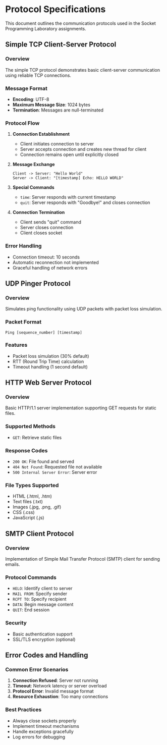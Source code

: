 # Protocol Specifications

This document outlines the communication protocols used in the Socket Programming Laboratory assignments.

## Simple TCP Client-Server Protocol

### Overview
The simple TCP protocol demonstrates basic client-server communication using reliable TCP connections.

### Message Format
- **Encoding**: UTF-8
- **Maximum Message Size**: 1024 bytes
- **Termination**: Messages are null-terminated

### Protocol Flow

1. **Connection Establishment**
   - Client initiates connection to server
   - Server accepts connection and creates new thread for client
   - Connection remains open until explicitly closed

2. **Message Exchange**
   ```
   Client -> Server: "Hello World"
   Server -> Client: "[timestamp] Echo: HELLO WORLD"
   ```

3. **Special Commands**
   - `time`: Server responds with current timestamp
   - `quit`: Server responds with "Goodbye!" and closes connection

4. **Connection Termination**
   - Client sends "quit" command
   - Server closes connection
   - Client closes socket

### Error Handling
- Connection timeout: 10 seconds
- Automatic reconnection not implemented
- Graceful handling of network errors

## UDP Pinger Protocol

### Overview
Simulates ping functionality using UDP packets with packet loss simulation.

### Packet Format
```
Ping [sequence_number] [timestamp]
```

### Features
- Packet loss simulation (30% default)
- RTT (Round Trip Time) calculation
- Timeout handling (1 second default)

## HTTP Web Server Protocol

### Overview
Basic HTTP/1.1 server implementation supporting GET requests for static files.

### Supported Methods
- `GET`: Retrieve static files

### Response Codes
- `200 OK`: File found and served
- `404 Not Found`: Requested file not available
- `500 Internal Server Error`: Server error

### File Types Supported
- HTML (.html, .htm)
- Text files (.txt)
- Images (.jpg, .png, .gif)
- CSS (.css)
- JavaScript (.js)

## SMTP Client Protocol

### Overview
Implementation of Simple Mail Transfer Protocol (SMTP) client for sending emails.

### Protocol Commands
- `HELO`: Identify client to server
- `MAIL FROM`: Specify sender
- `RCPT TO`: Specify recipient
- `DATA`: Begin message content
- `QUIT`: End session

### Security
- Basic authentication support
- SSL/TLS encryption (optional)

## Error Codes and Handling

### Common Error Scenarios
1. **Connection Refused**: Server not running
2. **Timeout**: Network latency or server overload
3. **Protocol Error**: Invalid message format
4. **Resource Exhaustion**: Too many connections

### Best Practices
- Always close sockets properly
- Implement timeout mechanisms
- Handle exceptions gracefully
- Log errors for debugging